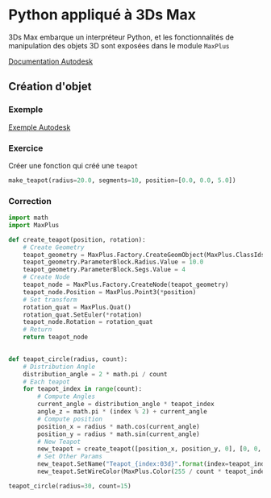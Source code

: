 # Python appliqué à 3Ds Max

3Ds Max embarque un interpréteur Python, et les fonctionnalités de manipulation des objets 3D sont exposées dans
le module `MaxPlus`

[Documentation Autodesk](http://docs.autodesk.com/3DSMAX/16/ENU/3ds-Max-Python-API-Documentation/index.html)

## Création d'objet

### Exemple

[Exemple Autodesk](http://docs.autodesk.com/3DSMAX/16/ENU/3ds-Max-Python-API-Documentation/index.html?url=files/GUID-1AC35645-91D7-4DBE-9714-681C8CC8700F.htm,topicNumber=d30e920)

### Exercice

Créer une fonction qui créé une `teapot`

```Python
make_teapot(radius=20.0, segments=10, position=[0.0, 0.0, 5.0])
```

### Correction

```Python
import math
import MaxPlus

def create_teapot(position, rotation):
	# Create Geometry
	teapot_geometry = MaxPlus.Factory.CreateGeomObject(MaxPlus.ClassIds.Teapot)
	teapot_geometry.ParameterBlock.Radius.Value = 10.0
	teapot_geometry.ParameterBlock.Segs.Value = 4
	# Create Node
	teapot_node = MaxPlus.Factory.CreateNode(teapot_geometry)
	teapot_node.Position = MaxPlus.Point3(*position)
	# Set transform
	rotation_quat = MaxPlus.Quat()
	rotation_quat.SetEuler(*rotation)
	teapot_node.Rotation = rotation_quat
	# Return
	return teapot_node
	

def teapot_circle(radius, count):
	# Distribution Angle
	distribution_angle = 2 * math.pi / count
	# Each teapot
	for teapot_index in range(count):
		# Compute Angles
		current_angle = distribution_angle * teapot_index
		angle_z = math.pi * (index % 2) + current_angle
		# Compute position
		position_x = radius * math.cos(current_angle)
		position_y = radius * math.sin(current_angle)
		# New Teapot
		new_teapot = create_teapot([position_x, position_y, 0], [0, 0, angle_z])
		# Set Other Params
		new_teapot.SetName("Teapot_{index:03d}".format(index=teapot_index))
		new_teapot.SetWireColor(MaxPlus.Color(255 / count * teapot_index))

teapot_circle(radius=30, count=15)
```
